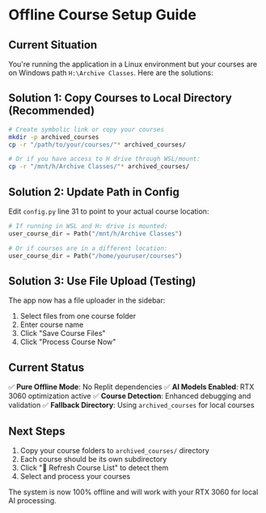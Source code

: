 # Offline Course Setup Guide

## Current Situation
You're running the application in a Linux environment but your courses are on Windows path `H:\Archive Classes`. Here are the solutions:

## Solution 1: Copy Courses to Local Directory (Recommended)

```bash
# Create symbolic link or copy your courses
mkdir -p archived_courses
cp -r "/path/to/your/courses/"* archived_courses/

# Or if you have access to H drive through WSL/mount:
cp -r "/mnt/h/Archive Classes/"* archived_courses/
```

## Solution 2: Update Path in Config

Edit `config.py` line 31 to point to your actual course location:

```python
# If running in WSL and H: drive is mounted:
user_course_dir = Path("/mnt/h/Archive Classes")

# Or if courses are in a different location:
user_course_dir = Path("/home/youruser/courses")
```

## Solution 3: Use File Upload (Testing)

The app now has a file uploader in the sidebar:
1. Select files from one course folder
2. Enter course name  
3. Click "Save Course Files"
4. Click "Process Course Now"

## Current Status

✅ **Pure Offline Mode**: No Replit dependencies
✅ **AI Models Enabled**: RTX 3060 optimization active
✅ **Course Detection**: Enhanced debugging and validation
✅ **Fallback Directory**: Using `archived_courses` for local courses

## Next Steps

1. Copy your course folders to `archived_courses/` directory
2. Each course should be its own subdirectory
3. Click "🔄 Refresh Course List" to detect them
4. Select and process your courses

The system is now 100% offline and will work with your RTX 3060 for local AI processing.
